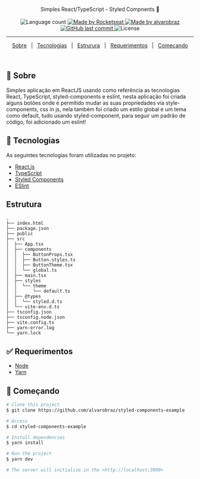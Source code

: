 
<p align="center">
  Simples React/TypeScript -  Styled Compnents 🚀
  <br>
  <br>

  <img alt="Language count" src="https://img.shields.io/github/repo-size/alvarobraz/styled-components-example"/>

  <a href="https://rocketseat.com.br">
    <img alt="Made by Rocketseat" src="https://img.shields.io/badge/made%20by-Rocketseat-%237519C1">
  </a>

  <a href="https://www.linkedin.com/in/alvarobraz/">
    <img alt="Made by alvarobraz" src="https://img.shields.io/badge/made%20by-alvarobraz-%237519C1">
  </a>

  <a href="https://github.com/alvarobraz/styled-components-example/commits/main">
    <img alt="GitHub last commit" src="https://img.shields.io/github/last-commit/alvarobraz/styled-components-example">
  </a>

  <img alt="License" src="https://img.shields.io/github/license/alvarobraz/styled-components-example">
</p>

---

<p align="center">
  <a href="#dart-sobre">Sobre</a> &#xa0; | &#xa0; 
  <a href="#rocket-tecnologias">Tecnologias</a> &#xa0; | &#xa0;
  <a href="#estrutura">Estrurura</a> &#xa0; | &#xa0;
  <a href="#white_check_mark-requerimentos">Requerimentos</a> &#xa0; | &#xa0;
  <a href="#checkered_flag-começando">Começando</a>
</p>

<br>

## :dart: Sobre ##

Simples aplicação em ReactJS usando como referência as tecnologias React, TypeScript, styled-components e eslint, nesta aplicação foi criada alguns botões onde é permitido mudar as suas propriedades via style-components, css in js, nela também foi criado um estilo global e um tema como default, tudo usando styled-component, para seguir um padrão de código, foi adicionado um eslint!


## :rocket: Tecnologias ##

As seguintes tecnologias foram utilizadas no projeto:

- [React.js](https://pt-br.legacy.reactjs.org/)
- [TypeScript](https://www.typescriptlang.org/)
- [Styled Components](https://styled-components.com/)
- [ESlint](https://eslint.org/)

## Estrutura ##
```
.
├── index.html
├── package.json
├── public
├── src
│  ├── App.tsx
│  ├── components
│  │  ├── ButtonProps.tsx
│  │  ├── Button.styles.ts
│  │  ├── ButtonTheme.tsx
│  │  └── global.ts
│  ├── main.tsx
│  ├── styles
│  │  └── theme
│  │      └── default.ts
│  ├── @types
│  │  └── styled.d.ts
│  └── vite-env.d.ts
├── tsconfig.json
├── tsconfig.node.json
├── vite.config.ts
├── yarn-error.log
└── yarn.lock
```

## :white_check_mark: Requerimentos ##

- [Node](https://nodejs.org/en/)
- [Yarn](https://yarnpkg.com/lang/en/)

## :checkered_flag: Começando ##

```bash
# Clone this project
$ git clone https://github.com/alvarobraz/styled-components-example

# Access
$ cd styled-components-example

# Install dependencies
$ yarn install

# Run the project
$ yarn dev

# The server will initialize in the <http://localhost:3000>
```
